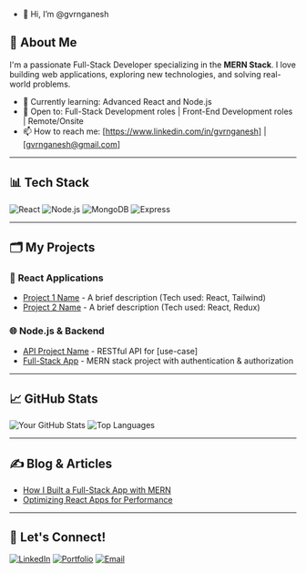 - 👋 Hi, I’m @gvrnganesh 

## 🚀 About Me
I'm a passionate Full-Stack Developer specializing in the **MERN Stack**. I love building web applications, exploring new technologies, and solving real-world problems.

- 🌱 Currently learning: Advanced React and Node.js  
- 💼 Open to: Full-Stack Development roles | Front-End Development roles | Remote/Onsite  
- 📫 How to reach me: [https://www.linkedin.com/in/gvrnganesh] | [gvrnganesh@gmail.com]

---

## 📊 Tech Stack
![React](https://img.shields.io/badge/React-20232A?style=for-the-badge&logo=react&logoColor=61DAFB) 
![Node.js](https://img.shields.io/badge/Node.js-339933?style=for-the-badge&logo=nodedotjs&logoColor=white) 
![MongoDB](https://img.shields.io/badge/MongoDB-4EA94B?style=for-the-badge&logo=mongodb&logoColor=white) 
![Express](https://img.shields.io/badge/Express.js-404D59?style=for-the-badge)

---

## 🗂️ My Projects
### 🚀 **React Applications**
- [Project 1 Name](#) - A brief description (Tech used: React, Tailwind)
- [Project 2 Name](#) - A brief description (Tech used: React, Redux)

### 🌐 **Node.js & Backend**
- [API Project Name](#) - RESTful API for [use-case]
- [Full-Stack App](#) - MERN stack project with authentication & authorization

---

## 📈 GitHub Stats
![Your GitHub Stats](https://github-readme-stats.vercel.app/api?username=yourusername&show_icons=true&theme=radical)
![Top Languages](https://github-readme-stats.vercel.app/api/top-langs/?username=yourusername&layout=compact&theme=radical)

---

## ✍️ Blog & Articles
- [How I Built a Full-Stack App with MERN](#)
- [Optimizing React Apps for Performance](#)

---

## 🤝 Let's Connect!
[![LinkedIn](https://img.shields.io/badge/LinkedIn-blue?style=for-the-badge&logo=linkedin&logoColor=white)](#) 
[![Portfolio](https://img.shields.io/badge/Portfolio-000?style=for-the-badge&logo=firefox&logoColor=white)](#) 
[![Email](https://img.shields.io/badge/Email-D14836?style=for-the-badge&logo=gmail&logoColor=white)](#)

